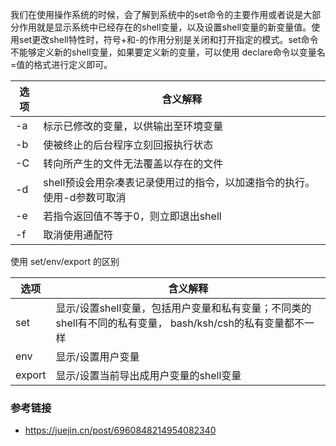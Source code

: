 我们在使用操作系统的时候，会了解到系统中的set命令的主要作用或者说是大部分作用就是显示系统中已经存在的shell变量，以及设置shell变量的新变量值。使用set更改shell特性时，符号+和-的作用分别是关闭和打开指定的模式。set命令不能够定义新的shell变量，如果要定义新的变量，可以使用 declare命令以变量名=值的格式进行定义即可。

| 选项 | 含义解释 |
| ---- | ---- |
| -a | 标示已修改的变量，以供输出至环境变量 |
| -b | 使被终止的后台程序立刻回报执行状态 |
| -C | 转向所产生的文件无法覆盖以存在的文件 |
| -d | shell预设会用杂凑表记录使用过的指令，以加速指令的执行。使用-d参数可取消 |
| -e | 若指令返回值不等于0，则立即退出shell |
| -f | 取消使用通配符 |

使用 set/env/export 的区别

| 选项 | 含义解释 |
| ---- | ---- |
| set | 显示/设置shell变量，包括用户变量和私有变量；不同类的shell有不同的私有变量， bash/ksh/csh的私有变量都不一样 |
| env | 显示/设置用户变量 |
| export | 显示/设置当前导出成用户变量的shell变量 |


### 参考链接
+ https://juejin.cn/post/6960848214954082340